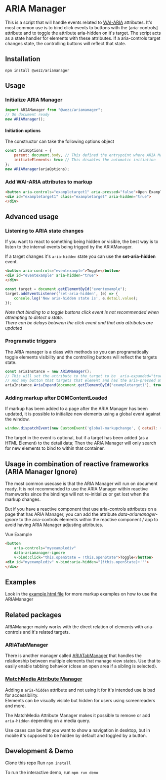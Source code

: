 # ARIA Manager

This is a script that will handle events related to [WAI-ARIA](https://www.w3.org/TR/wai-aria-1.1/) attributes.
It's most common use is to bind click events to buttons with the [aria-controls] attribute and to toggle the attribute aria-hidden on it's target.
The script acts as a state handler for elements with these attributes.
If a aria-controls target changes state, the controlling buttons will reflect that state.

## Installation

```>
npm install @wezz/ariamanager
```

## Usage

### Initialize ARIA Manager

```js
import ARIAManager from "@wezz/ariamanager";
// On document ready
new ARIAManager();
```

#### Initiation options

The constructor can take the following options object

```js
const ariaOptions = { 
    parent: document.body, // This defined the entrypoint where ARIA Manager will query for relevant elements
    initiateElements: true // This disables the automatic initiation
};
new ARIAManager(ariaOptions);
```

### Add WAI-ARIA attributes to markup

```html
<button aria-controls="exampletarget1" aria-pressed="false">Open Example target 1</button>
<div id="exampletarget1" class="exampletarget" aria-hidden="true">
</div>
```

## Advanced usage

### Listening to ARIA state changes

If you want to react to something being hidden or visible, the best way is to listen to the internal events being trigged by the ARIAManager.

If a target changes it's ```aria-hidden``` state you can use the **set-aria-hidden** event.

```html
<button aria-controls="eventexample">Toggle</button>
<div id="eventexample" aria-hidden="true">
</div>
```

```js
const target = document.getElementById("eventexample");
target.addEventListener('set-aria-hidden', (e) => {
    console.log('New aria-hidden state is', e.detail.value);
});
```

*Note that binding to a toggle buttons click event is not recommended when attempting to detect a state.<br/>
There can be delays between the click event and that aria attributes are updated*

### Programatic triggers

The ARIA manager is a class with methods so you can programatically toggle elements visibility and the controlling buttons will reflect the targets state.

```js
const ariaInstance = new ARIAManager();
// This will set the attribute to the target to be _aria-expanded="true"_. 
// And any button that targets that element and has the aria-pressed attribute will reflect that state.
ariaInstance.AriaExpand(document.getElementById("exampletarget1"), true); 
```

### Adding markup after DOMContentLoaded

If markup has been added to a page after the ARIA Manager has been updated, it is possible to initialize new elements using a global event against the window.

```js
window.dispatchEvent(new CustomEvent('global-markupchange', { detail: { target: document.querySelector(".additionalDataContainer") } }));
```

The target in the event is optional, but if a target has been added (as a HTML Element) to the detail data;
Then the ARIA Manager will only search for new elements to bind to within that container.

## Usage in combination of reactive frameworks (ARIA Manager Ignore)

The most common usecase is that the ARIA Manager will run on document ready.
It is not recommended to use the ARIA Manager within reactive frameworks since the bindings will not re-initialize or get lost when the markup changes.

But if you have a reactive component that use aria-controls attributes on a page that has ARIA Manager, you can add the attribute *data-ariamanager-ignore* to the aria-controls elements within the reactive component / app to avoid having ARIA Manager adjusting attributes.

Vue Example

```html
<button 
    aria-controls="myexamplediv" 
    data-ariamanager-ignore
    v-bind:click="this.openState = !this.openState">Toggle</button>
<div id="myexamplediv" v-bind:aria-hidden="(!this.openState)+''">
</div>
```

## Examples

Look in the [example html file](https://github.com/wezz/ARIAManager/blob/main/index.html) for more markup examples on how to use the ARIAManager

## Related packages

ARIAManager mainly works with the direct relation of elements with aria-controls and it's related targets.

### ARIATabManager

There is another manager called [ARIATabManager](https://github.com/wezz/ARIATabManager) that handles the relationship between multiple elements that manage view states. Use that to easily enable tabbing behavior (close an open area if a sibling is selected).

### [MatchMedia Attribute Manager](https://github.com/wezz/MatchMediaAttributeManager)

Adding a ```aria-hidden``` attribute and not using it for it's intended use is bad for accessibility.<br>
Elements can be visually visible but hidden for users using screenreaders and more.

The MatchMedia Attribute Manager makes it possible to remove or add ```aria-hidden``` depending on a media query.

Use cases can be that you want to show a navigation in desktop, but in mobile it's supposed to be hidden by default and toggled by a button.

## Development & Demo

Clone this repo
Run
``` npm install ```

To run the interactive demo, run
``` npm run demo ```
